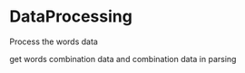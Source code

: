 # DataProcessing
Process the words data

get words combination data and combination data in parsing
